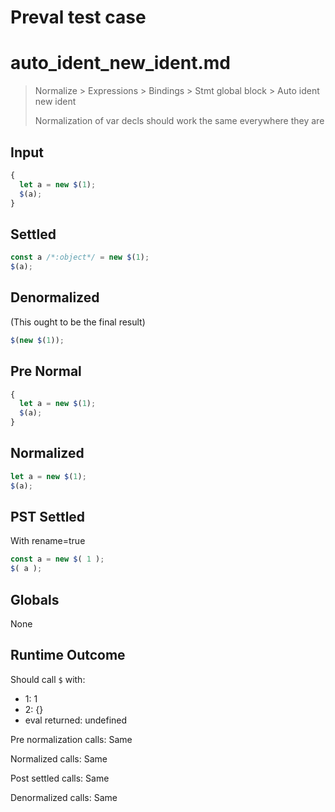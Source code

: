 # Preval test case

# auto_ident_new_ident.md

> Normalize > Expressions > Bindings > Stmt global block > Auto ident new ident
>
> Normalization of var decls should work the same everywhere they are

## Input

`````js filename=intro
{
  let a = new $(1);
  $(a);
}
`````

## Settled


`````js filename=intro
const a /*:object*/ = new $(1);
$(a);
`````

## Denormalized
(This ought to be the final result)

`````js filename=intro
$(new $(1));
`````

## Pre Normal


`````js filename=intro
{
  let a = new $(1);
  $(a);
}
`````

## Normalized


`````js filename=intro
let a = new $(1);
$(a);
`````

## PST Settled
With rename=true

`````js filename=intro
const a = new $( 1 );
$( a );
`````

## Globals

None

## Runtime Outcome

Should call `$` with:
 - 1: 1
 - 2: {}
 - eval returned: undefined

Pre normalization calls: Same

Normalized calls: Same

Post settled calls: Same

Denormalized calls: Same
